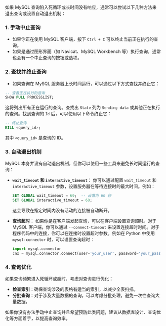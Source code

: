 如果 MySQL 查询陷入死循环或长时间没有响应，通常可以尝试以下几种方法来退出查询或设置自动退出机制：

### 1. **手动中止查询**
- 如果你正在使用 MySQL 客户端，按下 `Ctrl + C` 可以终止当前正在执行的查询。
- 如果是通过图形界面（如 Navicat、MySQL Workbench 等）执行查询，通常也会有一个中止查询的按钮或选项。

### 2. **查找并终止查询**

- 如果查询在 MySQL 服务器上长时间运行，可以通过以下方式查找并终止它：

```sql
-- 查看正在执行的查询
SHOW FULL PROCESSLIST;
```

这将列出所有正在运行的查询。查找出 `State` 列为 `Sending data` 或其他正在执行的查询。找到查询的 `Id` 后，可以使用以下命令终止它：

```sql
-- 终止查询
KILL <query_id>;
```

其中 `<query_id>` 是查询的 ID。

### 3. **自动退出机制**

MySQL 本身并没有自动退出机制，但你可以使用一些工具来避免长时间运行的查询：

- **`wait_timeout` 和 `interactive_timeout`**： 你可以通过配置 `wait_timeout` 和 `interactive_timeout` 参数，设置服务器在等待连接时的最大时间。例如：
    
    ```sql
    SET GLOBAL wait_timeout = 60;  -- 设置为 60 秒
    SET GLOBAL interactive_timeout = 60;
    ```
    
    这会导致在指定时间内没有活动的连接被自动断开。
    
- **查询超时**： 如果你是在客户端发起查询，可以在客户端设置查询超时。对于 MySQL 客户端，你可以通过 `--connect-timeout` 来设置连接超时时间。对于程序代码中的连接，你可以在连接时设置超时参数。例如在 Python 中使用 `mysql-connector` 时，可以设置查询超时：
    
    ```python
    import mysql.connector
    cnx = mysql.connector.connect(user='your_user', password='your_password', host='127.0.0.1', database='your_db', connection_timeout=60)
    ```
    

### 4. **查询优化**

如果查询频繁进入死循环或超时，考虑对查询进行优化：

- **检查索引**：确保查询涉及的表格有适当的索引，以减少全表扫描。
- **分批查询**：对于涉及大量数据的查询，可以考虑分批处理，避免一次性查询大量数据。

如果你没有办法手动中止查询并且希望预防此类问题，建议从数据库设计、查询优化等方面着手，以提高查询效率。